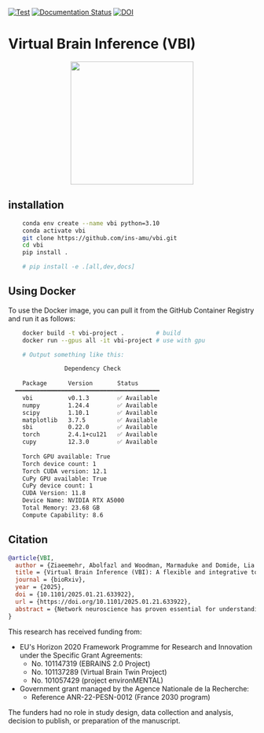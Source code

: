 [![Test](https://github.com/ins-amu/vbi/actions/workflows/tests.yml/badge.svg)](https://github.com/ins-amu/vbi/actions/workflows/tests.yml)
[![Documentation Status](https://readthedocs.org/projects/vbi/badge/?version=latest)](https://vbi.readthedocs.io/latest/)
[![DOI](https://zenodo.org/badge/681090816.svg)](https://doi.org/10.5281/zenodo.14795543)



# Virtual Brain Inference (VBI)
<p align="center">
<img src="https://github.com/Ziaeemehr/vbi_paper/blob/main/vbi_log.png"  width="250">
</p>


## installation

```bash
    conda env create --name vbi python=3.10
    conda activate vbi
    git clone https://github.com/ins-amu/vbi.git
    cd vbi
    pip install .

    # pip install -e .[all,dev,docs]
```

## Using Docker

To use the Docker image, you can pull it from the GitHub Container Registry and run it as follows:

```bash
    docker build -t vbi-project .         # build
    docker run --gpus all -it vbi-project # use with gpu

    # Output something like this:

                Dependency Check              
                                           
    Package      Version       Status        
  ━━━━━━━━━━━━━━━━━━━━━━━━━━━━━━━━━━━━━━━━━ 
    vbi          v0.1.3        ✅ Available  
    numpy        1.24.4        ✅ Available  
    scipy        1.10.1        ✅ Available  
    matplotlib   3.7.5         ✅ Available  
    sbi          0.22.0        ✅ Available  
    torch        2.4.1+cu121   ✅ Available  
    cupy         12.3.0        ✅ Available  
                                            
    Torch GPU available: True
    Torch device count: 1
    Torch CUDA version: 12.1
    CuPy GPU available: True
    CuPy device count: 1
    CUDA Version: 11.8
    Device Name: NVIDIA RTX A5000
    Total Memory: 23.68 GB
    Compute Capability: 8.6

```


## Citation

```bibtex
@article{VBI,
  author = {Ziaeemehr, Abolfazl and Woodman, Marmaduke and Domide, Lia and Petkoski, Spase and Jirsa, Viktor and Hashemi, Meysam},
  title = {Virtual Brain Inference (VBI): A flexible and integrative toolkit for efficient probabilistic inference on virtual brain models},
  journal = {bioRxiv},
  year = {2025},
  doi = {10.1101/2025.01.21.633922},
  url = {https://doi.org/10.1101/2025.01.21.633922},
  abstract = {Network neuroscience has proven essential for understanding the principles and mechanisms underlying complex brain (dys)function and cognition. In this context, whole-brain network modeling--also known as virtual brain modeling--combines computational models of brain dynamics (placed at each network node) with individual brain imaging data (to coordinate and connect the nodes), advancing our understanding of the complex dynamics of the brain and its neurobiological underpinnings. However, there remains a critical need for automated model inversion tools to estimate control (bifurcation) parameters at large scales and across neuroimaging modalities, given their varying spatio-temporal resolutions. This study aims to address this gap by introducing a flexible and integrative toolkit for efficient Bayesian inference on virtual brain models, called Virtual Brain Inference (VBI). This open-source toolkit provides fast simulations, taxonomy of feature extraction, efficient data storage and loading, and probabilistic machine learning algorithms, enabling biophysically interpretable inference from non-invasive and invasive recordings. Through in-silico testing, we demonstrate the accuracy and reliability of inference for commonly used whole-brain network models and their associated neuroimaging data. VBI shows potential to improve hypothesis evaluation in network neuroscience through uncertainty quantification, and contribute to advances in precision medicine by enhancing the predictive power of virtual brain models.}
}
```

This research has received funding from:

- EU's Horizon 2020 Framework Programme for Research and Innovation under the Specific Grant Agreements:
  - No. 101147319 (EBRAINS 2.0 Project)
  - No. 101137289 (Virtual Brain Twin Project)
  - No. 101057429 (project environMENTAL)
- Government grant managed by the Agence Nationale de la Recherche:
  - Reference ANR-22-PESN-0012 (France 2030 program)

The funders had no role in study design, data collection and analysis, decision to publish, or preparation of the manuscript.
